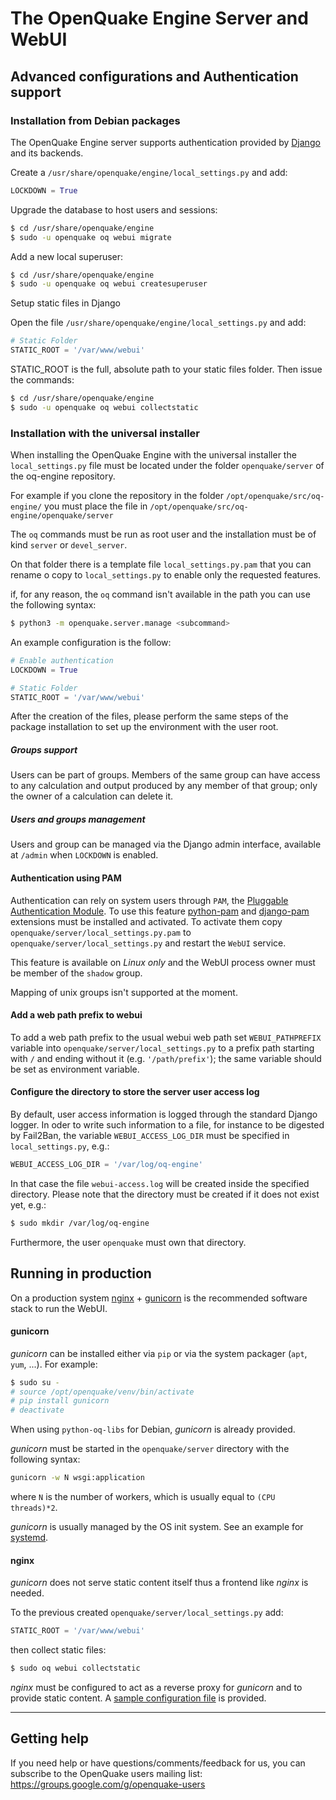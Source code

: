 # The OpenQuake Engine Server and WebUI

## Advanced configurations and Authentication support

### Installation from Debian packages

The OpenQuake Engine server supports authentication provided by [Django](https://docs.djangoproject.com/en/stable/topics/auth/) and its backends.

Create a `/usr/share/openquake/engine/local_settings.py` and add:
```python
LOCKDOWN = True
```

Upgrade the database to host users and sessions:
```bash
$ cd /usr/share/openquake/engine
$ sudo -u openquake oq webui migrate 
```

Add a new local superuser:
```bash
$ cd /usr/share/openquake/engine
$ sudo -u openquake oq webui createsuperuser
```

Setup static files in Django

Open the file `/usr/share/openquake/engine/local_settings.py` and add:
```python
# Static Folder
STATIC_ROOT = '/var/www/webui'
```
STATIC_ROOT is the full, absolute path to your static files folder.
Then issue the commands:

```bash
$ cd /usr/share/openquake/engine
$ sudo -u openquake oq webui collectstatic
```

### Installation with the universal installer

When installing the OpenQuake Engine with the universal installer the `local_settings.py` file must be located under the folder `openquake/server` of the oq-engine repository.

For example if you clone the repository in the folder `/opt/openquake/src/oq-engine/` you must place the file in `/opt/openquake/src/oq-engine/openquake/server`

The `oq` commands must be run as root user and the installation must be of kind `server` or `devel_server`.

On that folder there is a template file `local_settings.py.pam` that you can rename o copy to `local_settings.py` to enable only the requested features.

if, for any reason, the `oq` command isn't available in the path you can use the following syntax:

```bash
$ python3 -m openquake.server.manage <subcommand> 
```
An example configuration is the follow:

```python
# Enable authentication
LOCKDOWN = True

# Static Folder
STATIC_ROOT = '/var/www/webui'
```

After the creation of the files, please perform the same steps of the package installation to set up the environment with the user root.

##### Groups support

Users can be part of groups. Members of the same group can have access to any calculation and output produced by any member of that group; only the owner of a calculation can delete it.


##### Users and groups management

Users and group can be managed via the Django admin interface, available at `/admin` when `LOCKDOWN` is enabled.


#### Authentication using PAM
Authentication can rely on system users through `PAM`, the [Pluggable Authentication Module](https://en.wikipedia.org/wiki/Pluggable_authentication_module). To use this feature [python-pam](https://github.com/FirefighterBlu3/python-pam) and [django-pam](https://github.com/cnobile2012/django-pam) extensions must be installed and activated. To activate them copy `openquake/server/local_settings.py.pam` to `openquake/server/local_settings.py` and restart the `WebUI` service.

This feature is available on _Linux only_ and the WebUI process owner must be member of the `shadow` group.

Mapping of unix groups isn't supported at the moment.

#### Add a web path prefix to webui

To add a web path prefix to the usual webui web path set ``WEBUI_PATHPREFIX`` variable into ``openquake/server/local_settings.py`` to a prefix path starting with ``/`` and ending without it (e.g. ``'/path/prefix'``); the same variable should be set as environment variable.

#### Configure the directory to store the server user access log

By default, user access information is logged through the standard Django logger. In oder to write such information to a file, for instance to be digested by Fail2Ban, the variable `WEBUI_ACCESS_LOG_DIR` must be specified in `local_settings.py`, e.g.:
```python
WEBUI_ACCESS_LOG_DIR = '/var/log/oq-engine'
```
In that case the file `webui-access.log` will be created inside the specified directory.
Please note that the directory must be created if it does not exist yet, e.g.:
```bash
$ sudo mkdir /var/log/oq-engine
```
Furthermore, the user `openquake` must own that directory.

## Running in production

On a production system [nginx](http://nginx.org/en/) + [gunicorn](http://gunicorn.org/) is the recommended software stack to run the WebUI.

#### gunicorn

*gunicorn* can be installed either via `pip` or via the system packager (`apt`, `yum`, ...). For example:

```bash
$ sudo su -
# source /opt/openquake/venv/bin/activate
# pip install gunicorn
# deactivate
```

When using `python-oq-libs` for Debian, *gunicorn* is already provided.

*gunicorn* must be started in the `openquake/server` directory with the following syntax:

```bash
gunicorn -w N wsgi:application
```

where `N` is the number of workers, which is usually equal to `(CPU threads)*2`.

*gunicorn* is usually managed by the OS init system. See an example for [systemd](../../debian/systemd/openquake-webui.service).

#### nginx

*gunicorn* does not serve static content itself thus a frontend like *nginx* is needed.

To the previous created `openquake/server/local_settings.py` add:

```python
STATIC_ROOT = '/var/www/webui'
```

then collect static files:

```bash
$ sudo oq webui collectstatic
```

*nginx* must be configured to act as a reverse proxy for *gunicorn* and to provide static content. A [sample configuration file](examples/nginx.md) is provided.

***

## Getting help
If you need help or have questions/comments/feedback for us, you can subscribe to the OpenQuake users mailing list: https://groups.google.com/g/openquake-users

